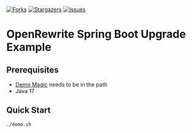 [![Forks][forks-shield]][forks-url]
[![Stargazers][stars-shield]][stars-url]
[![Issues][issues-shield]][issues-url]

# OpenRewrite Spring Boot Upgrade Example

## Prerequisites
- [Demo Magic](https://github.com/paxtonhare/demo-magic) needs to be in the path
- Java 17

## Quick Start
```bash
./demo.sh
```

<!-- MARKDOWN LINKS & IMAGES -->
<!-- https://www.markdownguide.org/basic-syntax/#reference-style-links -->
[forks-shield]: https://img.shields.io/github/forks/dashaun/openrewrite-spring-boot-upgrade-example.svg?style=for-the-badge
[forks-url]: https://github.com/dashaun/openrewrite-spring-boot-upgrade-example/forks
[stars-shield]: https://img.shields.io/github/stars/dashaun/openrewrite-spring-boot-upgrade-example.svg?style=for-the-badge
[stars-url]: https://github.com/dashaun/openrewrite-spring-boot-upgrade-example/stargazers
[issues-shield]: https://img.shields.io/github/issues/dashaun/openrewrite-spring-boot-upgrade-example.svg?style=for-the-badge
[issues-url]: https://github.com/dashaun/openrewrite-spring-boot-upgrade-example/issues
